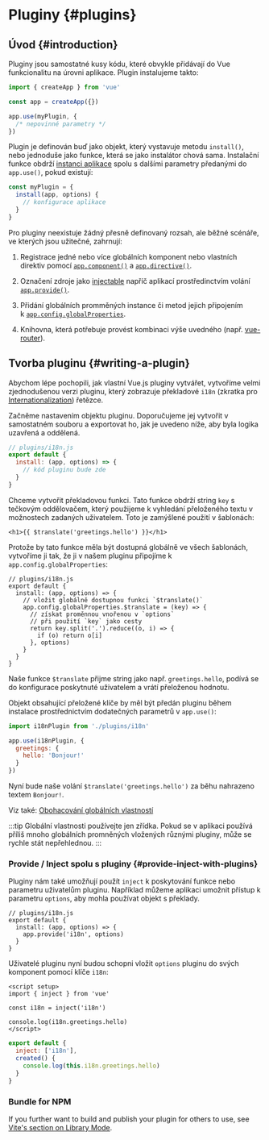 ﻿# Pluginy {#plugins}

## Úvod {#introduction}

Pluginy jsou samostatné kusy kódu, které obvykle přidávají do Vue funkcionalitu na úrovni aplikace. Plugin instalujeme takto:

```js
import { createApp } from 'vue'

const app = createApp({})

app.use(myPlugin, {
  /* nepovinné parametry */
})
```

Plugin je definován buď jako objekt, který vystavuje metodu `install()`, nebo jednoduše jako funkce, která se jako instalátor chová sama. Instalační funkce obdrží [instanci aplikace](/api/application) spolu s dalšími parametry předanými do `app.use()`, pokud existují:

```js
const myPlugin = {
  install(app, options) {
    // konfigurace aplikace
  }
}
```

Pro pluginy neexistuje žádný přesně definovaný rozsah, ale běžné scénáře, ve kterých jsou užitečné, zahrnují:

1. Registrace jedné nebo více globálních komponent nebo vlastních direktiv pomocí [`app.component()`](/api/application#app-component) a [`app.directive()`](/api/application#app-directive).

2. Označení zdroje jako [injectable](/guide/components/provide-inject) napříč aplikací prostředinctvím volání [`app.provide()`](/api/application#app-provide).

3. Přidání globálních promměných instance či metod jejich připojením k&nbsp;[`app.config.globalProperties`](/api/application#app-config-globalproperties).

4. Knihovna, která potřebuje provést kombinaci výše uvedného (např. [vue-router](https://github.com/vuejs/vue-router-next)).

## Tvorba pluginu {#writing-a-plugin}

Abychom lépe pochopili, jak vlastní Vue.js pluginy vytvářet, vytvoříme velmi zjednodušenou verzi pluginu, který zobrazuje překladové `i18n` (zkratka pro [Internationalization](https://en.wikipedia.org/wiki/Internationalization_and_localization)) řetězce.

Začněme nastavením objektu pluginu. Doporučujeme jej vytvořit v samostatném souboru a exportovat ho, jak je uvedeno níže, aby byla logika uzavřená a oddělená.

```js
// plugins/i18n.js
export default {
  install: (app, options) => {
    // kód pluginu bude zde
  }
}
```

Chceme vytvořit překladovou funkci. Tato funkce obdrží string `key` s tečkovým oddělovačem, který použijeme k vyhledání přeloženého textu v možnostech zadaných uživatelem. Toto je zamýšlené použití v šablonách:

```vue-html
<h1>{{ $translate('greetings.hello') }}</h1>
```

Protože by tato funkce měla být dostupná globálně ve všech šablonách, vytvoříme ji tak, že ji v našem pluginu připojíme k `app.config.globalProperties`:

```js{4-11}
// plugins/i18n.js
export default {
  install: (app, options) => {
    // vložit globálně dostupnou funkci `$translate()`
    app.config.globalProperties.$translate = (key) => {
      // získat proměnnou vnořenou v `options`
      // při použití `key` jako cesty
      return key.split('.').reduce((o, i) => {
        if (o) return o[i]
      }, options)
    }
  }
}
```

Naše funkce `$translate` přijme string jako např. `greetings.hello`, podívá se do konfigurace poskytnuté uživatelem a vrátí přeloženou hodnotu.

Objekt obsahující přeložené klíče by měl být předán pluginu během instalace prostřednictvím dodatečných parametrů v `app.use()`:

```js
import i18nPlugin from './plugins/i18n'

app.use(i18nPlugin, {
  greetings: {
    hello: 'Bonjour!'
  }
})
```

Nyní bude naše volání `$translate('greetings.hello')` za běhu nahrazeno textem `Bonjour!`.

Viz také: [Obohacování globálních vlastností](/guide/typescript/options-api#augmenting-global-properties) <sup class="vt-badge ts" />

:::tip
Globální vlastnosti používejte jen zřídka. Pokud se v aplikaci používá příliš mnoho globálních promněných vložených různými pluginy, může se rychle stát nepřehlednou.
:::

### Provide / Inject spolu s pluginy {#provide-inject-with-plugins}

Pluginy nám také umožňují použít `inject` k poskytování funkce nebo parametru uživatelům pluginu. Například můžeme aplikaci umožnit přístup k parametru `options`, aby mohla používat objekt s překlady.

```js{10}
// plugins/i18n.js
export default {
  install: (app, options) => {
    app.provide('i18n', options)
  }
}
```

Uživatelé pluginu nyní budou schopni vložit `options` pluginu do svých komponent pomocí klíče `i18n`:

<div class="composition-api">

```vue
<script setup>
import { inject } from 'vue'

const i18n = inject('i18n')

console.log(i18n.greetings.hello)
</script>
```

</div>
<div class="options-api">

```js
export default {
  inject: ['i18n'],
  created() {
    console.log(this.i18n.greetings.hello)
  }
}
```

</div>

### Bundle for NPM

If you further want to build and publish your plugin for others to use, see [Vite's section on Library Mode](https://vitejs.dev/guide/build.html#library-mode).
